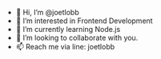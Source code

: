 - 👋 Hi, I’m @joetlobb
- 👀 I’m interested in Frontend Development
- 🌱 I’m currently learning Node.js
- 💞️ I’m looking to collaborate with you.
- 📫 Reach me via line: joetlobb

<!---
joetlobb/joetlobb is a ✨ special ✨ repository because its `README.md` (this file) appears on your GitHub profile.
You can click the Preview link to take a look at your changes.
--->
